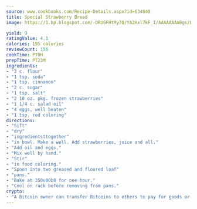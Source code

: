 ```yaml
---
source: www.cookbooks.com/Recipe-Details.aspx?id=634040
title: Special Strawberry Bread
image: https://1.bp.blogspot.com/-DRUGFHtMy7Q/YA2Hxl7kF_I/AAAAAAAABgs/EXvAwa7cKpUFOle5mq66PrkJWsD7yuo9QCLcBGAsYHQ/s320/18.png

yield: 9
ratingValue: 4.1
calories: 195 calories
reviewCount: 156
cookTime: PT0H
prepTime: PT23M
ingredients:
- "3 c. flour"
- "1 tsp. soda"
- "1 tsp. cinnamon"
- "2 c. sugar"
- "1 tsp. salt"
- "2 10 oz. pkg. frozen strawberries"
- "1 1/4 c. salad oil"
- "4 eggs, well beaten"
- "1 tsp. red coloring"
directions:
- "Sift"
- "dry"
- "ingredientsttogether"
- "in bowl. Make a well. Add strawberries, juice and all."
- "Add oil and eggs."
- "Mix well by hand."
- "Stir"
- "in food coloring."
- "Spoon into two greased and floured loaf"
- "pans."
- "Bake at 350u00b0 for one hour."
- "Cool on rack before removing from pans."
crypto:
- "A Bitcoin owner can transfer Bitcoins to others to pay for goods or services."
---
```

